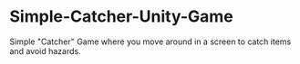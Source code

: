 # Simple-Catcher-Unity-Game
Simple "Catcher" Game where you move around in a screen to catch items and avoid hazards.

